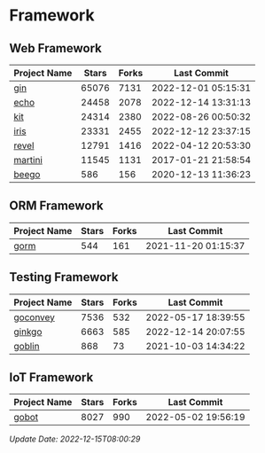 # Framework

## Web Framework
| Project Name | Stars | Forks | Last Commit |
| ------------ | ----- | ----- | ----------- |
| [gin](https://github.com/gin-gonic/gin) | 65076 | 7131 | 2022-12-01 05:15:31 |
| [echo](https://github.com/labstack/echo) | 24458 | 2078 | 2022-12-14 13:31:13 |
| [kit](https://github.com/go-kit/kit) | 24314 | 2380 | 2022-08-26 00:50:32 |
| [iris](https://github.com/kataras/iris) | 23331 | 2455 | 2022-12-12 23:37:15 |
| [revel](https://github.com/revel/revel) | 12791 | 1416 | 2022-04-12 20:53:30 |
| [martini](https://github.com/go-martini/martini) | 11545 | 1131 | 2017-01-21 21:58:54 |
| [beego](https://github.com/astaxie/beego) | 586 | 156 | 2020-12-13 11:36:23 |

## ORM Framework
| Project Name | Stars | Forks | Last Commit |
| ------------ | ----- | ----- | ----------- |
| [gorm](https://github.com/jinzhu/gorm) | 544 | 161 | 2021-11-20 01:15:37 |

## Testing Framework
| Project Name | Stars | Forks | Last Commit |
| ------------ | ----- | ----- | ----------- |
| [goconvey](https://github.com/smartystreets/goconvey) | 7536 | 532 | 2022-05-17 18:39:55 |
| [ginkgo](https://github.com/onsi/ginkgo) | 6663 | 585 | 2022-12-14 20:07:55 |
| [goblin](https://github.com/franela/goblin) | 868 | 73 | 2021-10-03 14:34:22 |

## IoT Framework
| Project Name | Stars | Forks | Last Commit |
| ------------ | ----- | ----- | ----------- |
| [gobot](https://github.com/hybridgroup/gobot) | 8027 | 990 | 2022-05-02 19:56:19 |

*Update Date: 2022-12-15T08:00:29*
